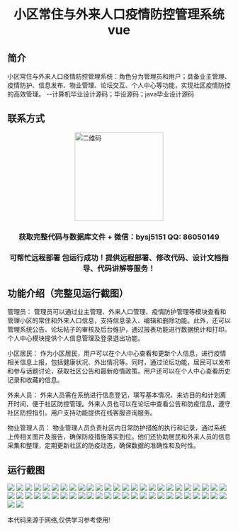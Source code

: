 <p><h1 align="center">小区常住与外来人口疫情防控管理系统vue</h1></p>

## 简介
小区常住与外来人口疫情防控管理系统：角色分为管理员和用户；具备业主管理、疫情防护、信息发布、物业管理、论坛交互、个人中心等功能，实现社区疫情防控的高效管理。    --计算机毕业设计源码；毕设源码；java毕业设计源码


## 联系方式
<img src="https://bs-1329754181.cos.ap-shanghai.myqcloud.com/wx.jpg" alt="二维码" style="display: block; margin: 0 auto;" width="200px">
<p><h3 align="center">获取完整代码与数据库文件 + 微信：bysj5151 QQ: 86050149</h3></p>
<p><h3 align="center">可帮忙远程部署 包运行成功！提供远程部署、修改代码、设计文档指导、代码讲解等服务！</h3></p>

## 功能介绍（完整见运行截图）
管理员： 管理员可以通过业主管理、外来人口管理、疫情防护管理等模块查看和管理小区的常住和外来人口信息，支持信息录入、编辑和删除功能。此外，还可以管理系统公告、论坛帖子的审核及后台维护，通过报表功能进行数据统计和打印。个人中心模块提供个人信息管理及登录退出功能。

小区居民： 作为小区居民，用户可以在个人中心查看和更新个人信息，进行疫情相关信息上报，包括健康状况、外出情况等。同时，通过论坛功能，居民可以发布和参与话题讨论，获取社区公告和最新疫情政策。用户还可以在个人中心查看历史记录和收藏的信息。

外来人员： 外来人员需在系统进行信息登记，填写基本情况、来访目的和计划离开时间，便于社区防控管理。外来人员也可以在论坛中查看公告和防疫信息，遵守社区防控指引。用户支持功能提供在线客服咨询服务。

物业管理人员： 物业管理人员负责社区内日常防护措施的执行和记录，通过系统上传相关图片及报告，确保防疫措施落实到位。他们还协助居民和外来人员的信息采集和整理，定期更新社区的防疫动态，确保数据的准确性和及时性。


## 运行截图
![](https://bs-1329754181.cos.ap-shanghai.myqcloud.com/ssm/XiaoQuChangZhuYuWaiLaiRenKouYiQingFangKongGuanLiXiTong/img/001.jpg)
![](https://bs-1329754181.cos.ap-shanghai.myqcloud.com/ssm/XiaoQuChangZhuYuWaiLaiRenKouYiQingFangKongGuanLiXiTong/img/002.jpg)
![](https://bs-1329754181.cos.ap-shanghai.myqcloud.com/ssm/XiaoQuChangZhuYuWaiLaiRenKouYiQingFangKongGuanLiXiTong/img/003.jpg)
![](https://bs-1329754181.cos.ap-shanghai.myqcloud.com/ssm/XiaoQuChangZhuYuWaiLaiRenKouYiQingFangKongGuanLiXiTong/img/004.jpg)
![](https://bs-1329754181.cos.ap-shanghai.myqcloud.com/ssm/XiaoQuChangZhuYuWaiLaiRenKouYiQingFangKongGuanLiXiTong/img/005.jpg)
![](https://bs-1329754181.cos.ap-shanghai.myqcloud.com/ssm/XiaoQuChangZhuYuWaiLaiRenKouYiQingFangKongGuanLiXiTong/img/006.jpg)
![](https://bs-1329754181.cos.ap-shanghai.myqcloud.com/ssm/XiaoQuChangZhuYuWaiLaiRenKouYiQingFangKongGuanLiXiTong/img/007.jpg)
![](https://bs-1329754181.cos.ap-shanghai.myqcloud.com/ssm/XiaoQuChangZhuYuWaiLaiRenKouYiQingFangKongGuanLiXiTong/img/008.jpg)
![](https://bs-1329754181.cos.ap-shanghai.myqcloud.com/ssm/XiaoQuChangZhuYuWaiLaiRenKouYiQingFangKongGuanLiXiTong/img/009.jpg)
![](https://bs-1329754181.cos.ap-shanghai.myqcloud.com/ssm/XiaoQuChangZhuYuWaiLaiRenKouYiQingFangKongGuanLiXiTong/img/010.jpg)
![](https://bs-1329754181.cos.ap-shanghai.myqcloud.com/ssm/XiaoQuChangZhuYuWaiLaiRenKouYiQingFangKongGuanLiXiTong/img/011.jpg)
![](https://bs-1329754181.cos.ap-shanghai.myqcloud.com/ssm/XiaoQuChangZhuYuWaiLaiRenKouYiQingFangKongGuanLiXiTong/img/012.jpg)
![](https://bs-1329754181.cos.ap-shanghai.myqcloud.com/ssm/XiaoQuChangZhuYuWaiLaiRenKouYiQingFangKongGuanLiXiTong/img/013.jpg)
![](https://bs-1329754181.cos.ap-shanghai.myqcloud.com/ssm/XiaoQuChangZhuYuWaiLaiRenKouYiQingFangKongGuanLiXiTong/img/014.jpg)
![](https://bs-1329754181.cos.ap-shanghai.myqcloud.com/ssm/XiaoQuChangZhuYuWaiLaiRenKouYiQingFangKongGuanLiXiTong/img/015.jpg)
![](https://bs-1329754181.cos.ap-shanghai.myqcloud.com/ssm/XiaoQuChangZhuYuWaiLaiRenKouYiQingFangKongGuanLiXiTong/img/016.jpg)
![](https://bs-1329754181.cos.ap-shanghai.myqcloud.com/ssm/XiaoQuChangZhuYuWaiLaiRenKouYiQingFangKongGuanLiXiTong/img/017.jpg)
![](https://bs-1329754181.cos.ap-shanghai.myqcloud.com/ssm/XiaoQuChangZhuYuWaiLaiRenKouYiQingFangKongGuanLiXiTong/img/018.jpg)
![](https://bs-1329754181.cos.ap-shanghai.myqcloud.com/ssm/XiaoQuChangZhuYuWaiLaiRenKouYiQingFangKongGuanLiXiTong/img/019.jpg)
![](https://bs-1329754181.cos.ap-shanghai.myqcloud.com/ssm/XiaoQuChangZhuYuWaiLaiRenKouYiQingFangKongGuanLiXiTong/img/020.jpg)
![](https://bs-1329754181.cos.ap-shanghai.myqcloud.com/ssm/XiaoQuChangZhuYuWaiLaiRenKouYiQingFangKongGuanLiXiTong/img/021.jpg)
![](https://bs-1329754181.cos.ap-shanghai.myqcloud.com/ssm/XiaoQuChangZhuYuWaiLaiRenKouYiQingFangKongGuanLiXiTong/img/022.jpg)
![](https://bs-1329754181.cos.ap-shanghai.myqcloud.com/ssm/XiaoQuChangZhuYuWaiLaiRenKouYiQingFangKongGuanLiXiTong/img/023.jpg)
![](https://bs-1329754181.cos.ap-shanghai.myqcloud.com/ssm/XiaoQuChangZhuYuWaiLaiRenKouYiQingFangKongGuanLiXiTong/img/024.jpg)
![](https://bs-1329754181.cos.ap-shanghai.myqcloud.com/ssm/XiaoQuChangZhuYuWaiLaiRenKouYiQingFangKongGuanLiXiTong/img/025.jpg)
![](https://bs-1329754181.cos.ap-shanghai.myqcloud.com/ssm/XiaoQuChangZhuYuWaiLaiRenKouYiQingFangKongGuanLiXiTong/img/026.jpg)
![](https://bs-1329754181.cos.ap-shanghai.myqcloud.com/ssm/XiaoQuChangZhuYuWaiLaiRenKouYiQingFangKongGuanLiXiTong/img/027.jpg)
![](https://bs-1329754181.cos.ap-shanghai.myqcloud.com/ssm/XiaoQuChangZhuYuWaiLaiRenKouYiQingFangKongGuanLiXiTong/img/028.jpg)
![](https://bs-1329754181.cos.ap-shanghai.myqcloud.com/ssm/XiaoQuChangZhuYuWaiLaiRenKouYiQingFangKongGuanLiXiTong/img/029.jpg)
![](https://bs-1329754181.cos.ap-shanghai.myqcloud.com/ssm/XiaoQuChangZhuYuWaiLaiRenKouYiQingFangKongGuanLiXiTong/img/030.jpg)
![](https://bs-1329754181.cos.ap-shanghai.myqcloud.com/ssm/XiaoQuChangZhuYuWaiLaiRenKouYiQingFangKongGuanLiXiTong/img/031.jpg)
![](https://bs-1329754181.cos.ap-shanghai.myqcloud.com/ssm/XiaoQuChangZhuYuWaiLaiRenKouYiQingFangKongGuanLiXiTong/img/032.jpg)
![](https://bs-1329754181.cos.ap-shanghai.myqcloud.com/ssm/XiaoQuChangZhuYuWaiLaiRenKouYiQingFangKongGuanLiXiTong/img/033.jpg)
![](https://bs-1329754181.cos.ap-shanghai.myqcloud.com/ssm/XiaoQuChangZhuYuWaiLaiRenKouYiQingFangKongGuanLiXiTong/img/034.jpg)
![](https://bs-1329754181.cos.ap-shanghai.myqcloud.com/ssm/XiaoQuChangZhuYuWaiLaiRenKouYiQingFangKongGuanLiXiTong/img/035.jpg)
![](https://bs-1329754181.cos.ap-shanghai.myqcloud.com/ssm/XiaoQuChangZhuYuWaiLaiRenKouYiQingFangKongGuanLiXiTong/img/036.jpg)
![](https://bs-1329754181.cos.ap-shanghai.myqcloud.com/ssm/XiaoQuChangZhuYuWaiLaiRenKouYiQingFangKongGuanLiXiTong/img/037.jpg)
![](https://bs-1329754181.cos.ap-shanghai.myqcloud.com/ssm/XiaoQuChangZhuYuWaiLaiRenKouYiQingFangKongGuanLiXiTong/img/038.jpg)
![](https://bs-1329754181.cos.ap-shanghai.myqcloud.com/ssm/XiaoQuChangZhuYuWaiLaiRenKouYiQingFangKongGuanLiXiTong/img/039.jpg)
![](https://bs-1329754181.cos.ap-shanghai.myqcloud.com/ssm/XiaoQuChangZhuYuWaiLaiRenKouYiQingFangKongGuanLiXiTong/img/040.jpg)
![](https://bs-1329754181.cos.ap-shanghai.myqcloud.com/ssm/XiaoQuChangZhuYuWaiLaiRenKouYiQingFangKongGuanLiXiTong/img/041.jpg)
![](https://bs-1329754181.cos.ap-shanghai.myqcloud.com/ssm/XiaoQuChangZhuYuWaiLaiRenKouYiQingFangKongGuanLiXiTong/img/042.jpg)
![](https://bs-1329754181.cos.ap-shanghai.myqcloud.com/ssm/XiaoQuChangZhuYuWaiLaiRenKouYiQingFangKongGuanLiXiTong/img/043.jpg)
![](https://bs-1329754181.cos.ap-shanghai.myqcloud.com/ssm/XiaoQuChangZhuYuWaiLaiRenKouYiQingFangKongGuanLiXiTong/img/044.jpg)
![](https://bs-1329754181.cos.ap-shanghai.myqcloud.com/ssm/XiaoQuChangZhuYuWaiLaiRenKouYiQingFangKongGuanLiXiTong/img/045.jpg)
![](https://bs-1329754181.cos.ap-shanghai.myqcloud.com/ssm/XiaoQuChangZhuYuWaiLaiRenKouYiQingFangKongGuanLiXiTong/img/046.jpg)
![](https://bs-1329754181.cos.ap-shanghai.myqcloud.com/ssm/XiaoQuChangZhuYuWaiLaiRenKouYiQingFangKongGuanLiXiTong/img/047.jpg)
![](https://bs-1329754181.cos.ap-shanghai.myqcloud.com/ssm/XiaoQuChangZhuYuWaiLaiRenKouYiQingFangKongGuanLiXiTong/img/048.jpg)
![](https://bs-1329754181.cos.ap-shanghai.myqcloud.com/ssm/XiaoQuChangZhuYuWaiLaiRenKouYiQingFangKongGuanLiXiTong/img/049.jpg)
![](https://bs-1329754181.cos.ap-shanghai.myqcloud.com/ssm/XiaoQuChangZhuYuWaiLaiRenKouYiQingFangKongGuanLiXiTong/img/050.jpg)
![](https://bs-1329754181.cos.ap-shanghai.myqcloud.com/ssm/XiaoQuChangZhuYuWaiLaiRenKouYiQingFangKongGuanLiXiTong/img/051.jpg)
![](https://bs-1329754181.cos.ap-shanghai.myqcloud.com/ssm/XiaoQuChangZhuYuWaiLaiRenKouYiQingFangKongGuanLiXiTong/img/052.jpg)

<p>本代码来源于网络,仅供学习参考使用!</p>
